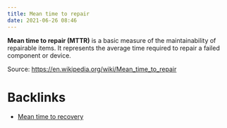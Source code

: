 ```yaml
---
title: Mean time to repair
date: 2021-06-26 08:46
---
```


**Mean time to repair (MTTR)** is a basic measure of the maintainability of
repairable items. It represents the average time required to repair a failed
component or device. 

Source: https://en.wikipedia.org/wiki/Mean_time_to_repair

# Backlinks

- [Mean time to recovery](2021-06-26--08-37-32Z--mean_time_to_recovery.md)
